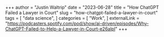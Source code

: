 +++
author = "Justin Waltrip"
date = "2023-06-28"
title = "How ChatGPT Failed a Lawyer in Court"
slug = "how-chatgpt-failed-a-lawyer-in-court"
tags = [
    "data science",
]
categories = [
    "Work",
]
externalLink = "https://podcasters.spotify.com/pod/show/ai-driven/episodes/Why-ChatGPT-Failed-to-Help-a-Lawyer-in-Court-e26alpl"
+++
